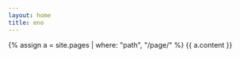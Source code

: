 ```yaml
---
layout: home
title: eno
---
```

{% assign a = site.pages | where: "path", "/page/" %}
{{ a.content }}
<!-- {{ "/page/proj.md" | content }} -->